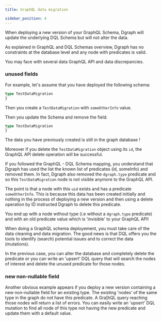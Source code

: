 ```yaml
---
title: GraphQL data migration

sidebar_position: 4
---
```


When deploying a new version of your GraphQL Schema, Dgraph will update the underlying DQL Schema but will not alter the data.

As explained in GraphQL and DQL Schemas overview, Dgraph has no constraints at the database level and any node with predicates is valid. 

You may face with several data GraphQL API and data discrepancies.

### unused fields
For example, let's assume that you have deployed the following schema:
```graphql
type TestDataMigration 
}
```

Then you create a `TestDataMigration`  with `someOtherInfo` value.

Then you update the Schema and remove the field.
```graphql
type TestDataMigration 
}
```

The data you have previously created is still in the graph database !

Moreover if you delete the `TestDataMigration` object using its `id`, the GraphQL API delete operation will be successful.

If you followed the GraphQL - DQL Schema mapping, you understand that Dgraph has used the list the known list of predicates (id, someInfo) and removed them. In fact, Dgraph also removed the `dgraph.type` predicate and so this `TestDataMigration` node is not visible anymore to the GraphQL API.

The point is that a node with this `uid` exists and has a predicate `someOtherInfo`. This is because this data has been created initially and nothing in the process of deploying a new version and then using a delete operation by ID instructed Dgraph to delete this predicate.

You end up with a node without type (i.e without a `dgraph.type` predicate) and with an old predicate value which is 'invisible' to your GraphQL API!

When doing a GraphQL schema deployement, you must take care of the data cleaning and data migration.
The good news is that DQL offers you the tools to identify (search) potential issues and to correct the data (mutations).

In the previous case, you can alter the database and completely delete the predicate or you can write an 'upsert' DQL query that will search the nodes of interest and delete the unused predicate for those nodes.

### new non-nullable field
Another obvious example appears if you deploy a new version containing a new non-nullable field for an existing type. The existing 'nodes' of the same type in the graph do not have this predicate. A Gra[hQL query reaching those nodes will return a list of errors. You can easily write an 'upsert' DQL mutation to find all node of this type not having the new predicate and update them with a default value.

